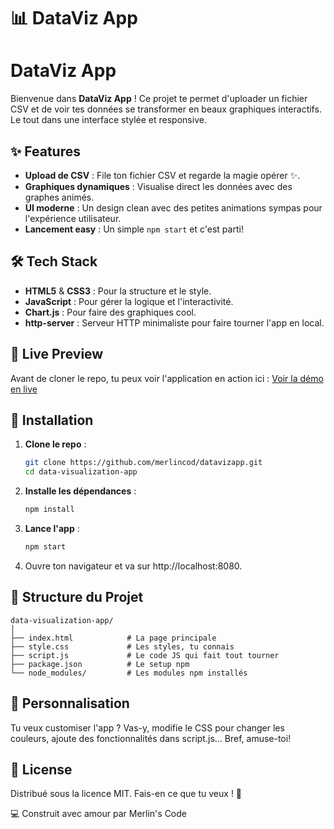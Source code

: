 # 📊 DataViz App

# DataViz App

Bienvenue dans **DataViz App** ! Ce projet te permet d'uploader un fichier CSV et de voir tes données se transformer en beaux graphiques interactifs. Le tout dans une interface stylée et responsive.

## ✨ Features

- **Upload de CSV** : File ton fichier CSV et regarde la magie opérer ✨.
- **Graphiques dynamiques** : Visualise direct les données avec des graphes animés.
- **UI moderne** : Un design clean avec des petites animations sympas pour l'expérience utilisateur.
- **Lancement easy** : Un simple `npm start` et c'est parti!

## 🛠️ Tech Stack

- **HTML5** & **CSS3** : Pour la structure et le style.
- **JavaScript** : Pour gérer la logique et l'interactivité.
- **Chart.js** : Pour faire des graphiques cool.
- **http-server** : Serveur HTTP minimaliste pour faire tourner l'app en local.


## 🚀 Live Preview

Avant de cloner le repo, tu peux voir l'application en action ici : [Voir la démo en live](https://merlincod.github.io/datavizapp/)

## 🚀 Installation

1. **Clone le repo** :
    ```bash
    git clone https://github.com/merlincod/datavizapp.git
    cd data-visualization-app
    ```

2. **Installe les dépendances** :
    ```bash
    npm install
    ```

3. **Lance l'app** :
    ```bash
    npm start
    ```

4. Ouvre ton navigateur et va sur http://localhost:8080.

## 📂 Structure du Projet

```
data-visualization-app/
│
├── index.html            # La page principale
├── style.css             # Les styles, tu connais
├── script.js             # Le code JS qui fait tout tourner
├── package.json          # Le setup npm
└── node_modules/         # Les modules npm installés
```

## 🎨 Personnalisation

Tu veux customiser l'app ? Vas-y, modifie le CSS pour changer les couleurs, ajoute des fonctionnalités dans script.js... Bref, amuse-toi!

## 📝 License

Distribué sous la licence MIT. Fais-en ce que tu veux ! 🚀

💻 Construit avec amour par Merlin's Code
